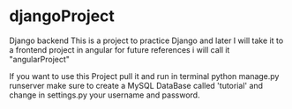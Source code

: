 # djangoProject
 Django backend
This is a project to practice Django and later I will take it to a frontend project in angular
for future references i will call it "angularProject"


If you want to use this Project pull it and run in terminal python manage.py runserver
make sure to create a MySQL DataBase called 'tutorial' and change in settings.py your username and password. 
